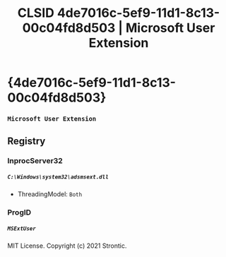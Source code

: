 ﻿---
title: "CLSID 4de7016c-5ef9-11d1-8c13-00c04fd8d503 | Microsoft User Extension"
excerpt: What is COM-Object CLSID 4de7016c-5ef9-11d1-8c13-00c04fd8d503?
---

# {4de7016c-5ef9-11d1-8c13-00c04fd8d503}

### `Microsoft User Extension`

## Registry


### InprocServer32

##### `C:\Windows\system32\adsmsext.dll`
* ThreadingModel: `Both`

### ProgID

##### `MSExtUser`

MIT License. Copyright (c) 2021 Strontic.


